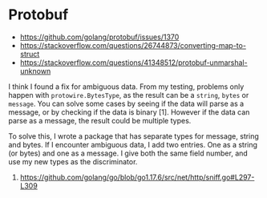 # Protobuf

- https://github.com/golang/protobuf/issues/1370
- https://stackoverflow.com/questions/26744873/converting-map-to-struct
- https://stackoverflow.com/questions/41348512/protobuf-unmarshal-unknown

I think I found a fix for ambiguous data. From my testing, problems only happen
with `protowire.BytesType`, as the result can be a `string`, `bytes` or
`message`. You can solve some cases by seeing if the data will parse as a
message, or by checking if the data is binary [1]. However if the data can
parse as a message, the result could be multiple types.

To solve this, I wrote a package that has separate types for message, string
and bytes. If I encounter ambiguous data, I add two entries. One as a string
(or bytes) and one as a message. I give both the same field number, and use my
new types as the discriminator.

1. https://github.com/golang/go/blob/go1.17.6/src/net/http/sniff.go#L297-L309
